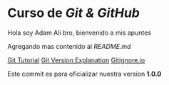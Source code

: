 # Curso de _Git & GitHub_

Hola soy Adam Ali bro, bienvenido a mis apuntes

Agregando mas contenido al _README.md_

[Git Tutorial](https://jonmircha.com/git)
[Git Version Explanation](https://semver.org)
[Gitignore.io](https://www.toptal.com/developers/gitignore)

Este commit es para oficializar nuestra version **1.0.0**

